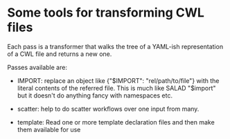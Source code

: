 # Some tools for transforming CWL files

Each pass is a transformer that walks the tree of a YAML-ish
representation of a CWL file and returns a new one.

Passes available are:

- IMPORT: replace an object like {"$IMPORT": "rel/path/to/file"} with
  the literal contents of the referred file. This is much like SALAD
  "$import" but it doesn't do anything fancy with namespaces etc.

- scatter: help to do scatter workflows over one input from many.

- template: Read one or more template declaration files and then make
  them available for use
